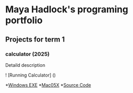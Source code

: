 # Maya Hadlock's programing portfolio

## Projects for term 1 

### calculator (2025)

Detaild description 

! [Running Calculator] ()

*[Windows EXE]()
*[Mac05X]()
*[Source Code](https://github.com/Mayahadlock/Portfolio/blob/main/src/Calculator/readme.md)
